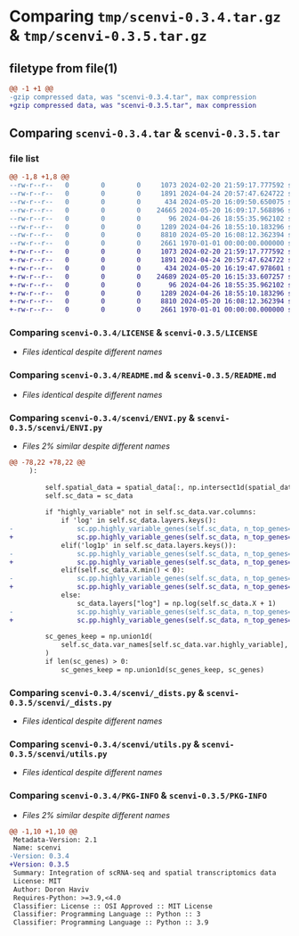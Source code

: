 # Comparing `tmp/scenvi-0.3.4.tar.gz` & `tmp/scenvi-0.3.5.tar.gz`

## filetype from file(1)

```diff
@@ -1 +1 @@
-gzip compressed data, was "scenvi-0.3.4.tar", max compression
+gzip compressed data, was "scenvi-0.3.5.tar", max compression
```

## Comparing `scenvi-0.3.4.tar` & `scenvi-0.3.5.tar`

### file list

```diff
@@ -1,8 +1,8 @@
--rw-r--r--   0        0        0     1073 2024-02-20 21:59:17.777592 scenvi-0.3.4/LICENSE
--rw-r--r--   0        0        0     1891 2024-04-24 20:57:47.624722 scenvi-0.3.4/README.md
--rw-r--r--   0        0        0      434 2024-05-20 16:09:50.650075 scenvi-0.3.4/pyproject.toml
--rw-r--r--   0        0        0    24665 2024-05-20 16:09:17.568896 scenvi-0.3.4/scenvi/ENVI.py
--rw-r--r--   0        0        0       96 2024-04-26 18:55:35.962102 scenvi-0.3.4/scenvi/__init__.py
--rw-r--r--   0        0        0     1289 2024-04-26 18:55:10.183296 scenvi-0.3.4/scenvi/_dists.py
--rw-r--r--   0        0        0     8810 2024-05-20 16:08:12.362394 scenvi-0.3.4/scenvi/utils.py
--rw-r--r--   0        0        0     2661 1970-01-01 00:00:00.000000 scenvi-0.3.4/PKG-INFO
+-rw-r--r--   0        0        0     1073 2024-02-20 21:59:17.777592 scenvi-0.3.5/LICENSE
+-rw-r--r--   0        0        0     1891 2024-04-24 20:57:47.624722 scenvi-0.3.5/README.md
+-rw-r--r--   0        0        0      434 2024-05-20 16:19:47.978601 scenvi-0.3.5/pyproject.toml
+-rw-r--r--   0        0        0    24689 2024-05-20 16:15:33.607257 scenvi-0.3.5/scenvi/ENVI.py
+-rw-r--r--   0        0        0       96 2024-04-26 18:55:35.962102 scenvi-0.3.5/scenvi/__init__.py
+-rw-r--r--   0        0        0     1289 2024-04-26 18:55:10.183296 scenvi-0.3.5/scenvi/_dists.py
+-rw-r--r--   0        0        0     8810 2024-05-20 16:08:12.362394 scenvi-0.3.5/scenvi/utils.py
+-rw-r--r--   0        0        0     2661 1970-01-01 00:00:00.000000 scenvi-0.3.5/PKG-INFO
```

### Comparing `scenvi-0.3.4/LICENSE` & `scenvi-0.3.5/LICENSE`

 * *Files identical despite different names*

### Comparing `scenvi-0.3.4/README.md` & `scenvi-0.3.5/README.md`

 * *Files identical despite different names*

### Comparing `scenvi-0.3.4/scenvi/ENVI.py` & `scenvi-0.3.5/scenvi/ENVI.py`

 * *Files 2% similar despite different names*

```diff
@@ -78,22 +78,22 @@
     ):
 
         self.spatial_data = spatial_data[:, np.intersect1d(spatial_data.var_names, sc_data.var_names)]
         self.sc_data = sc_data
 
         if "highly_variable" not in self.sc_data.var.columns:
             if 'log' in self.sc_data.layers.keys():
-                sc.pp.highly_variable_genes(self.sc_data, n_top_genes=g, layer="log")
+                sc.pp.highly_variable_genes(self.sc_data, n_top_genes=num_HVG, layer="log")
             elif('log1p' in self.sc_data.layers.keys()):
-                sc.pp.highly_variable_genes(self.sc_data, n_top_genes=g, layer="log1p")
+                sc.pp.highly_variable_genes(self.sc_data, n_top_genes=num_HVG, layer="log1p")
             elif(self.sc_data.X.min() < 0):
-                sc.pp.highly_variable_genes(self.sc_data, n_top_genes=g)
+                sc.pp.highly_variable_genes(self.sc_data, n_top_genes=num_HVG)
             else:
                 sc_data.layers["log"] = np.log(self.sc_data.X + 1)
-                sc.pp.highly_variable_genes(self.sc_data, n_top_genes=g, layer="log")
+                sc.pp.highly_variable_genes(self.sc_data, n_top_genes=num_HVG, layer="log")
 
         sc_genes_keep = np.union1d(
             self.sc_data.var_names[self.sc_data.var.highly_variable], self.spatial_data.var_names
         )
         if len(sc_genes) > 0:
             sc_genes_keep = np.union1d(sc_genes_keep, sc_genes)
```

### Comparing `scenvi-0.3.4/scenvi/_dists.py` & `scenvi-0.3.5/scenvi/_dists.py`

 * *Files identical despite different names*

### Comparing `scenvi-0.3.4/scenvi/utils.py` & `scenvi-0.3.5/scenvi/utils.py`

 * *Files identical despite different names*

### Comparing `scenvi-0.3.4/PKG-INFO` & `scenvi-0.3.5/PKG-INFO`

 * *Files 2% similar despite different names*

```diff
@@ -1,10 +1,10 @@
 Metadata-Version: 2.1
 Name: scenvi
-Version: 0.3.4
+Version: 0.3.5
 Summary: Integration of scRNA-seq and spatial transcriptomics data
 License: MIT
 Author: Doron Haviv
 Requires-Python: >=3.9,<4.0
 Classifier: License :: OSI Approved :: MIT License
 Classifier: Programming Language :: Python :: 3
 Classifier: Programming Language :: Python :: 3.9
```


